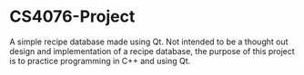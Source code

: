 # CS4076-Project

A simple recipe database made using Qt. Not intended to be a thought out design and implementation of a recipe database, the purpose of this project is to practice programming in C++ and using Qt.

